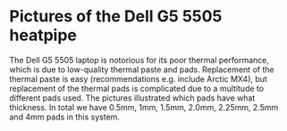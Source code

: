 # Pictures of the Dell G5 5505 heatpipe

The Dell G5 5505 laptop is notorious for its poor thermal performance, which is due to low-quality thermal paste and pads. Replacement of the thermal paste is easy (recommendations e.g. include Arctic MX4), but replacement of the thermal pads is complicated due to a multitude to different pads used. The pictures illustrated which pads have what thickness. In total we have 0.5mm, 1mm, 1.5mm, 2.0mm, 2.25mm, 2.5mm and 4mm pads in this system.

